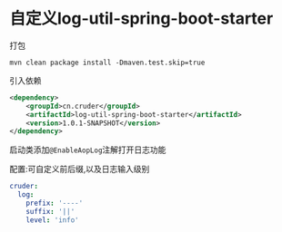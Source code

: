 # 自定义log-util-spring-boot-starter
打包
```shell
mvn clean package install -Dmaven.test.skip=true
```
引入依赖

```xml
<dependency>
    <groupId>cn.cruder</groupId>
    <artifactId>log-util-spring-boot-starter</artifactId>
    <version>1.0.1-SNAPSHOT</version>
</dependency>
```
启动类添加`@EnableAopLog`注解打开日志功能

配置:可自定义前后缀,以及日志输入级别

```yaml
cruder:
  log:
    prefix: '----'
    suffix: '||'
    level: 'info'
```